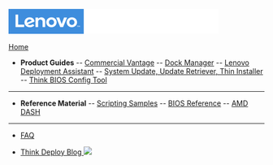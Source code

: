 ![Commercial Deployment Readiness Team](img/cdrt.png)

[Home](/)

- **Product Guides**
-- [Commercial Vantage](cv/cv_top.md)
-- [Dock Manager](dm/dm_top.md)
-- [Lenovo Deployment Assistant](lda/lda_top.md)
-- [System Update, Update Retriever, Thin Installer](su/su_top.md)
-- [Think BIOS Config Tool](tbct/tbct_top.md)

---
- **Reference Material**
-- [Scripting Samples](samples/samples.md)
-- [BIOS Reference](bios/bios_top.md)
-- [AMD DASH](dash/dash_top.md)

---
- [FAQ](faq/faq.md)

- [Think Deploy Blog ![ ](../img/link.png)](https://thinkdeploy.blogspot.com)